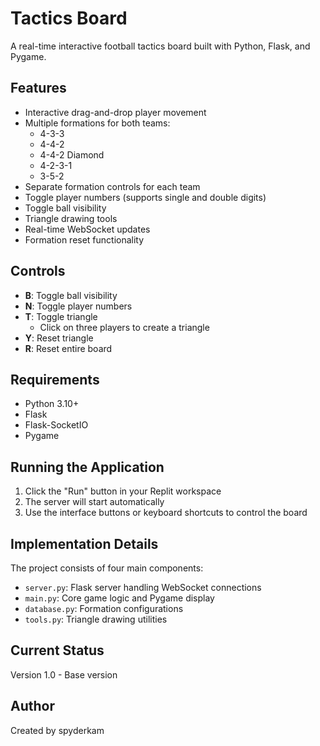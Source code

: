 
# Tactics Board

A real-time interactive football tactics board built with Python, Flask, and Pygame.

## Features

- Interactive drag-and-drop player movement
- Multiple formations for both teams:
  - 4-3-3
  - 4-4-2
  - 4-4-2 Diamond
  - 4-2-3-1
  - 3-5-2
- Separate formation controls for each team
- Toggle player numbers (supports single and double digits)
- Toggle ball visibility
- Triangle drawing tools
- Real-time WebSocket updates
- Formation reset functionality

## Controls

- **B**: Toggle ball visibility
- **N**: Toggle player numbers
- **T**: Toggle triangle
  - Click on three players to create a triangle
- **Y**: Reset triangle
- **R**: Reset entire board

## Requirements

- Python 3.10+
- Flask
- Flask-SocketIO
- Pygame

## Running the Application

1. Click the "Run" button in your Replit workspace
2. The server will start automatically
3. Use the interface buttons or keyboard shortcuts to control the board

## Implementation Details

The project consists of four main components:

- `server.py`: Flask server handling WebSocket connections
- `main.py`: Core game logic and Pygame display
- `database.py`: Formation configurations
- `tools.py`: Triangle drawing utilities

## Current Status

Version 1.0 - Base version

## Author

Created by spyderkam

